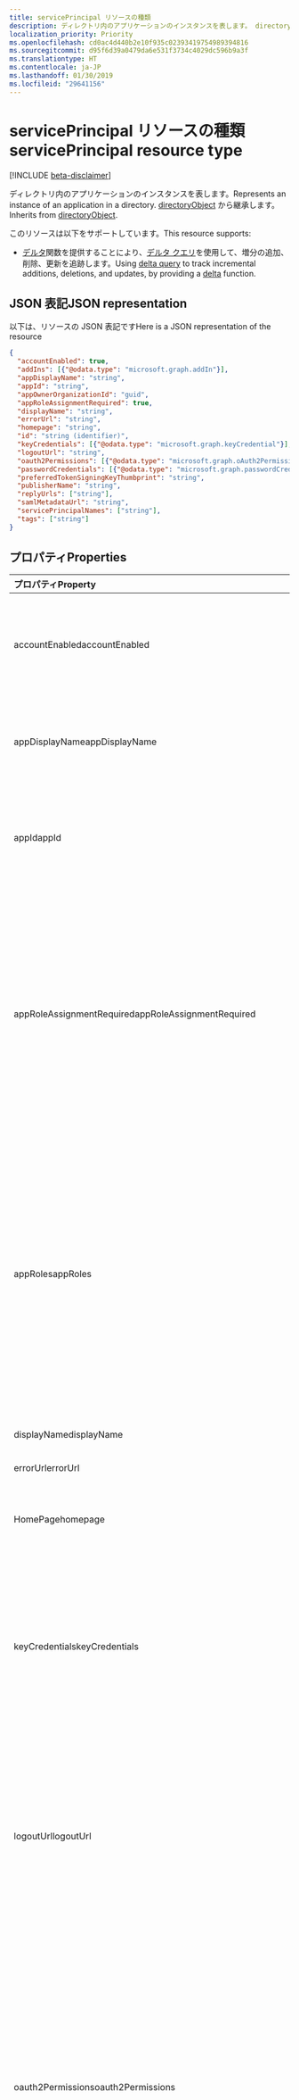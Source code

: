 ```yaml
---
title: servicePrincipal リソースの種類
description: ディレクトリ内のアプリケーションのインスタンスを表します。 directoryObject から継承します。
localization_priority: Priority
ms.openlocfilehash: cd0ac4d440b2e10f935c02393419754989394816
ms.sourcegitcommit: d95f6d39a0479da6e531f3734c4029dc596b9a3f
ms.translationtype: HT
ms.contentlocale: ja-JP
ms.lasthandoff: 01/30/2019
ms.locfileid: "29641156"
---
```

# <a name="serviceprincipal-resource-type"></a><span data-ttu-id="22a97-104">servicePrincipal リソースの種類</span><span class="sxs-lookup"><span data-stu-id="22a97-104">servicePrincipal resource type</span></span>

[!INCLUDE [beta-disclaimer](../../includes/beta-disclaimer.md)]

<span data-ttu-id="22a97-105">ディレクトリ内のアプリケーションのインスタンスを表します。</span><span class="sxs-lookup"><span data-stu-id="22a97-105">Represents an instance of an application in a directory.</span></span> <span data-ttu-id="22a97-106">[directoryObject](directoryobject.md) から継承します。</span><span class="sxs-lookup"><span data-stu-id="22a97-106">Inherits from [directoryObject](directoryobject.md).</span></span>

<span data-ttu-id="22a97-107">このリソースは以下をサポートしています。</span><span class="sxs-lookup"><span data-stu-id="22a97-107">This resource supports:</span></span>

- <span data-ttu-id="22a97-108">[デルタ](../api/serviceprincipal-delta.md)関数を提供することにより、[デルタ クエリ](/graph/delta-query-overview)を使用して、増分の追加、削除、更新を追跡します。</span><span class="sxs-lookup"><span data-stu-id="22a97-108">Using [delta query](/graph/delta-query-overview) to track incremental additions, deletions, and updates, by providing a [delta](../api/serviceprincipal-delta.md) function.</span></span>

## <a name="json-representation"></a><span data-ttu-id="22a97-109">JSON 表記</span><span class="sxs-lookup"><span data-stu-id="22a97-109">JSON representation</span></span>
<span data-ttu-id="22a97-110">以下は、リソースの JSON 表記です</span><span class="sxs-lookup"><span data-stu-id="22a97-110">Here is a JSON representation of the resource</span></span>

<!-- {
  "blockType": "resource",
  "optionalProperties": [
    "appRoleAssignedTo",
    "appRoleAssignments",
    "createdObjects",
    "createdOnBehalfOf",
    "memberOf",
    "oauth2PermissionGrants",
    "ownedObjects",
    "owners"
  ],
  "@odata.type": "microsoft.graph.serviceprincipal"
}-->

```json
{
  "accountEnabled": true,
  "addIns": [{"@odata.type": "microsoft.graph.addIn"}],
  "appDisplayName": "string",
  "appId": "string",
  "appOwnerOrganizationId": "guid",
  "appRoleAssignmentRequired": true,
  "displayName": "string",
  "errorUrl": "string",
  "homepage": "string",
  "id": "string (identifier)",
  "keyCredentials": [{"@odata.type": "microsoft.graph.keyCredential"}],
  "logoutUrl": "string",
  "oauth2Permissions": [{"@odata.type": "microsoft.graph.oAuth2Permission"}],
  "passwordCredentials": [{"@odata.type": "microsoft.graph.passwordCredential"}],
  "preferredTokenSigningKeyThumbprint": "string",
  "publisherName": "string",
  "replyUrls": ["string"],
  "samlMetadataUrl": "string",
  "servicePrincipalNames": ["string"],
  "tags": ["string"]
}

```
## <a name="properties"></a><span data-ttu-id="22a97-111">プロパティ</span><span class="sxs-lookup"><span data-stu-id="22a97-111">Properties</span></span>
| <span data-ttu-id="22a97-112">プロパティ</span><span class="sxs-lookup"><span data-stu-id="22a97-112">Property</span></span>     | <span data-ttu-id="22a97-113">型</span><span class="sxs-lookup"><span data-stu-id="22a97-113">Type</span></span> |<span data-ttu-id="22a97-114">説明</span><span class="sxs-lookup"><span data-stu-id="22a97-114">Description</span></span>|
|:---------------|:--------|:----------|
|<span data-ttu-id="22a97-115">accountEnabled</span><span class="sxs-lookup"><span data-stu-id="22a97-115">accountEnabled</span></span>|<span data-ttu-id="22a97-116">Boolean</span><span class="sxs-lookup"><span data-stu-id="22a97-116">Boolean</span></span>| <span data-ttu-id="22a97-117">サービス プリンシパルのアカウントが有効な場合は **true**。それ以外の場合は **false**。</span><span class="sxs-lookup"><span data-stu-id="22a97-117">**true** if the service principal account is enabled; otherwise, **false**.</span></span>            |
|<span data-ttu-id="22a97-118">appDisplayName</span><span class="sxs-lookup"><span data-stu-id="22a97-118">appDisplayName</span></span>|<span data-ttu-id="22a97-119">String</span><span class="sxs-lookup"><span data-stu-id="22a97-119">String</span></span>|<span data-ttu-id="22a97-120">関連付けられているアプリケーションによって公開される表示名。</span><span class="sxs-lookup"><span data-stu-id="22a97-120">The display name exposed by the associated application.</span></span>|
|<span data-ttu-id="22a97-121">appId</span><span class="sxs-lookup"><span data-stu-id="22a97-121">appId</span></span>|<span data-ttu-id="22a97-122">String</span><span class="sxs-lookup"><span data-stu-id="22a97-122">String</span></span>|<span data-ttu-id="22a97-123">関連付けられたアプリケーションの一意の識別子 (その **appId** プロパティ)。</span><span class="sxs-lookup"><span data-stu-id="22a97-123">The unique identifier for the associated application (its **appId** property).</span></span>|
|<span data-ttu-id="22a97-124">appRoleAssignmentRequired</span><span class="sxs-lookup"><span data-stu-id="22a97-124">appRoleAssignmentRequired</span></span>|<span data-ttu-id="22a97-125">Boolean</span><span class="sxs-lookup"><span data-stu-id="22a97-125">Boolean</span></span>|<span data-ttu-id="22a97-126">Azure AD からアプリケーションにユーザー トークンまたはアクセス トークンが発行される前に、ユーザーまたはグループに対する **appRoleAssignment** が必要かどうかを指定します。</span><span class="sxs-lookup"><span data-stu-id="22a97-126">Specifies whether an **appRoleAssignment** to a user or group is required before Azure AD will issue a user or access token to the application.</span></span> <span data-ttu-id="22a97-127">null 許容型ではありません。</span><span class="sxs-lookup"><span data-stu-id="22a97-127">Not nullable.</span></span> |
|<span data-ttu-id="22a97-128">appRoles</span><span class="sxs-lookup"><span data-stu-id="22a97-128">appRoles</span></span>|<span data-ttu-id="22a97-129">[appRole](approle.md) コレクション</span><span class="sxs-lookup"><span data-stu-id="22a97-129">[appRole](approle.md) collection</span></span>|<span data-ttu-id="22a97-130">関連付けられているアプリケーションによって公開されるアプリケーション ロール。</span><span class="sxs-lookup"><span data-stu-id="22a97-130">The application roles exposed by the associated application.</span></span> <span data-ttu-id="22a97-131">さらに詳しい情報については、[アプリケーション](application.md) エンティティの **appRoles** プロパティの定義を参照してください。</span><span class="sxs-lookup"><span data-stu-id="22a97-131">For more information see the **appRoles** property definition on the [application](application.md) entity.</span></span> <span data-ttu-id="22a97-132">null 許容型ではありません。</span><span class="sxs-lookup"><span data-stu-id="22a97-132">Not nullable.</span></span> |
|<span data-ttu-id="22a97-133">displayName</span><span class="sxs-lookup"><span data-stu-id="22a97-133">displayName</span></span>|<span data-ttu-id="22a97-134">String</span><span class="sxs-lookup"><span data-stu-id="22a97-134">String</span></span>|<span data-ttu-id="22a97-135">サービス プリンシパルの表示名。</span><span class="sxs-lookup"><span data-stu-id="22a97-135">The display name for the service principal.</span></span>|
|<span data-ttu-id="22a97-136">errorUrl</span><span class="sxs-lookup"><span data-stu-id="22a97-136">errorUrl</span></span>|<span data-ttu-id="22a97-137">String</span><span class="sxs-lookup"><span data-stu-id="22a97-137">String</span></span>|            |
|<span data-ttu-id="22a97-138">HomePage</span><span class="sxs-lookup"><span data-stu-id="22a97-138">homepage</span></span>|<span data-ttu-id="22a97-139">String</span><span class="sxs-lookup"><span data-stu-id="22a97-139">String</span></span>|<span data-ttu-id="22a97-140">関連付けられたアプリケーションのホーム ページの URL。</span><span class="sxs-lookup"><span data-stu-id="22a97-140">The URL to the homepage of the associated   application.</span></span>|
|<span data-ttu-id="22a97-141">keyCredentials</span><span class="sxs-lookup"><span data-stu-id="22a97-141">keyCredentials</span></span>|<span data-ttu-id="22a97-142">[keyCredential](keycredential.md) コレクション</span><span class="sxs-lookup"><span data-stu-id="22a97-142">[keyCredential](keycredential.md) collection</span></span>|<span data-ttu-id="22a97-143">サービス プリンシパルに関連付けられているキー資格情報のコレクションです。null 許容型ではありません。</span><span class="sxs-lookup"><span data-stu-id="22a97-143">The collection of key credentials associated with the service principal.</span></span> <span data-ttu-id="22a97-144">null 許容型ではありません。</span><span class="sxs-lookup"><span data-stu-id="22a97-144">Not nullable.</span></span>            |
|<span data-ttu-id="22a97-145">logoutUrl</span><span class="sxs-lookup"><span data-stu-id="22a97-145">logoutUrl</span></span>|<span data-ttu-id="22a97-146">String</span><span class="sxs-lookup"><span data-stu-id="22a97-146">String</span></span>| <span data-ttu-id="22a97-147">Microsoft の承認サービスで、[フロント チャネル](https://openid.net/specs/openid-connect-frontchannel-1_0.html)、[バック チャネル](https://openid.net/specs/openid-connect-backchannel-1_0.html)または SAML ログアウト プロトコルを使ってユーザーのログアウトするのに使う URL を指定します。</span><span class="sxs-lookup"><span data-stu-id="22a97-147">Specifies the URL that will be used by Microsoft's authorization service to logout an user using [front-channel](https://openid.net/specs/openid-connect-frontchannel-1_0.html), [back-channel](https://openid.net/specs/openid-connect-backchannel-1_0.html) or SAML logout protocols.</span></span>  |
|<span data-ttu-id="22a97-148">oauth2Permissions</span><span class="sxs-lookup"><span data-stu-id="22a97-148">oauth2Permissions</span></span>|<span data-ttu-id="22a97-149">[oAuth2Permission](oauth2permission.md) コレクション</span><span class="sxs-lookup"><span data-stu-id="22a97-149">[oAuth2Permission](oauth2permission.md) collection</span></span>|<span data-ttu-id="22a97-150">関連付けられているアプリケーションによって公開される OAuth 2.0 のアクセス許可。</span><span class="sxs-lookup"><span data-stu-id="22a97-150">The OAuth 2.0 permissions exposed by the associated application.</span></span> <span data-ttu-id="22a97-151">さらに詳しい情報については、[アプリケーション](application.md) エンティティの **oauth2Permissions** プロパティの定義を参照してください。</span><span class="sxs-lookup"><span data-stu-id="22a97-151">For more information see the **oauth2Permissions** property definition on the [application](application.md) entity.</span></span> <span data-ttu-id="22a97-152">null 許容型ではありません。</span><span class="sxs-lookup"><span data-stu-id="22a97-152">Not nullable.</span></span>            |
|<span data-ttu-id="22a97-153">id</span><span class="sxs-lookup"><span data-stu-id="22a97-153">id</span></span>|<span data-ttu-id="22a97-154">String</span><span class="sxs-lookup"><span data-stu-id="22a97-154">String</span></span>|<span data-ttu-id="22a97-155">サービス プリンシパルの一意識別子。</span><span class="sxs-lookup"><span data-stu-id="22a97-155">The unique identifier for the service principal.</span></span> <span data-ttu-id="22a97-156">[directoryObject](directoryobject.md) から継承されます。</span><span class="sxs-lookup"><span data-stu-id="22a97-156">Inherited from [directoryObject](directoryobject.md).</span></span> <span data-ttu-id="22a97-157">キー。</span><span class="sxs-lookup"><span data-stu-id="22a97-157">Key.</span></span> <span data-ttu-id="22a97-158">null 許容ではありません。</span><span class="sxs-lookup"><span data-stu-id="22a97-158">Not nullable.</span></span> <span data-ttu-id="22a97-159">読み取り専用です。</span><span class="sxs-lookup"><span data-stu-id="22a97-159">Read-only.</span></span>|
|<span data-ttu-id="22a97-160">passwordCredentials</span><span class="sxs-lookup"><span data-stu-id="22a97-160">passwordCredentials</span></span>|<span data-ttu-id="22a97-161">[passwordCredential](passwordcredential.md) コレクション</span><span class="sxs-lookup"><span data-stu-id="22a97-161">[passwordCredential](passwordcredential.md) collection</span></span>|<span data-ttu-id="22a97-162">サービス プリンシパルに関連付けられているパスワード資格情報のコレクションです。null 許容型ではありません。</span><span class="sxs-lookup"><span data-stu-id="22a97-162">The collection of password credentials associated with the service principal.</span></span> <span data-ttu-id="22a97-163">null 許容型ではありません。</span><span class="sxs-lookup"><span data-stu-id="22a97-163">Not nullable.</span></span> |
|<span data-ttu-id="22a97-164">preferredTokenSigningKeyThumbprint</span><span class="sxs-lookup"><span data-stu-id="22a97-164">preferredTokenSigningKeyThumbprint</span></span>|<span data-ttu-id="22a97-165">String</span><span class="sxs-lookup"><span data-stu-id="22a97-165">String</span></span>|<span data-ttu-id="22a97-166">内部使用専用に予約済みです。</span><span class="sxs-lookup"><span data-stu-id="22a97-166">Reserved for internal use only.</span></span> <span data-ttu-id="22a97-167">このプロパティに書き込みしたり、依存したりしないでください。</span><span class="sxs-lookup"><span data-stu-id="22a97-167">Do not write or otherwise rely on this property.</span></span> <span data-ttu-id="22a97-168">将来のバージョンで削除される可能性があります。</span><span class="sxs-lookup"><span data-stu-id="22a97-168">May be removed in future versions.</span></span> |
|<span data-ttu-id="22a97-169">publisherName</span><span class="sxs-lookup"><span data-stu-id="22a97-169">publisherName</span></span>|<span data-ttu-id="22a97-170">String</span><span class="sxs-lookup"><span data-stu-id="22a97-170">String</span></span>|<span data-ttu-id="22a97-171">関連付けられたアプリケーションが指定されているテナントの表示名。</span><span class="sxs-lookup"><span data-stu-id="22a97-171">The display name of the tenant in which the associated application is specified.</span></span>|
|<span data-ttu-id="22a97-172">replyUrls</span><span class="sxs-lookup"><span data-stu-id="22a97-172">replyUrls</span></span>|<span data-ttu-id="22a97-173">String コレクション</span><span class="sxs-lookup"><span data-stu-id="22a97-173">String collection</span></span>|<span data-ttu-id="22a97-174">関連付けられたアプリケーションにサインインするためにユーザー トークンが送信される URL、または関連付けられたアプリケーションに対して OAuth 2.0 認証コードとアクセス トークンが送信されるリダイレクト URI。</span><span class="sxs-lookup"><span data-stu-id="22a97-174">The URLs that user tokens are sent to for sign in with the associated application, or the redirect URIs that OAuth 2.0 authorization codes and access tokens are sent to for the associated application.</span></span> <span data-ttu-id="22a97-175">null 許容型ではありません。</span><span class="sxs-lookup"><span data-stu-id="22a97-175">Not nullable.</span></span> |
|<span data-ttu-id="22a97-176">samlMetadataUrl</span><span class="sxs-lookup"><span data-stu-id="22a97-176">samlMetadataUrl</span></span>|<span data-ttu-id="22a97-177">String</span><span class="sxs-lookup"><span data-stu-id="22a97-177">String</span></span>| |
|<span data-ttu-id="22a97-178">servicePrincipalNames</span><span class="sxs-lookup"><span data-stu-id="22a97-178">servicePrincipalNames</span></span>|<span data-ttu-id="22a97-179">String コレクション</span><span class="sxs-lookup"><span data-stu-id="22a97-179">String collection</span></span>|<span data-ttu-id="22a97-180">関連するアプリケーションを識別する URI です。</span><span class="sxs-lookup"><span data-stu-id="22a97-180">The URIs that identify the associated application.</span></span> <span data-ttu-id="22a97-181">詳細情報については、「[アプリケーション オブジェクトとサービス プリンシパル オブジェクト](https://msdn.microsoft.com/library/azure/dn132633.aspx)」を参照してください。複数値プロパティのフィルター式には **any** 演算子が必要です。</span><span class="sxs-lookup"><span data-stu-id="22a97-181">For more information see, [Application Objects and Service Principal Objects](https://msdn.microsoft.com/library/azure/dn132633.aspx).The **any** operator is required for filter expressions on multi-valued properties.</span></span>  <span data-ttu-id="22a97-182">null 許容型ではありません。</span><span class="sxs-lookup"><span data-stu-id="22a97-182">Not nullable.</span></span> |
|<span data-ttu-id="22a97-183">tags</span><span class="sxs-lookup"><span data-stu-id="22a97-183">tags</span></span>|<span data-ttu-id="22a97-184">String コレクション</span><span class="sxs-lookup"><span data-stu-id="22a97-184">String collection</span></span>| <span data-ttu-id="22a97-185">null 許容型ではありません。</span><span class="sxs-lookup"><span data-stu-id="22a97-185">Not nullable.</span></span> |

## <a name="relationships"></a><span data-ttu-id="22a97-186">リレーションシップ</span><span class="sxs-lookup"><span data-stu-id="22a97-186">Relationships</span></span>
| <span data-ttu-id="22a97-187">リレーションシップ</span><span class="sxs-lookup"><span data-stu-id="22a97-187">Relationship</span></span> | <span data-ttu-id="22a97-188">型</span><span class="sxs-lookup"><span data-stu-id="22a97-188">Type</span></span> |<span data-ttu-id="22a97-189">説明</span><span class="sxs-lookup"><span data-stu-id="22a97-189">Description</span></span>|
|:---------------|:--------|:----------|
|<span data-ttu-id="22a97-190">appRoleAssignedTo</span><span class="sxs-lookup"><span data-stu-id="22a97-190">appRoleAssignedTo</span></span>|[<span data-ttu-id="22a97-191">appRoleAssignment</span><span class="sxs-lookup"><span data-stu-id="22a97-191">appRoleAssignment</span></span>](approleassignment.md)|<span data-ttu-id="22a97-192">このサービス プリンシパルに割り当てられているプリンシパル (ユーザー、グループ、サービス プリンシパル)。</span><span class="sxs-lookup"><span data-stu-id="22a97-192">Principals (users, groups, and service principals) that are assigned to this service principal.</span></span> <span data-ttu-id="22a97-193">読み取り専用です。</span><span class="sxs-lookup"><span data-stu-id="22a97-193">Read-only.</span></span>|
|<span data-ttu-id="22a97-194">appRoleAssignments</span><span class="sxs-lookup"><span data-stu-id="22a97-194">appRoleAssignments</span></span>|<span data-ttu-id="22a97-195">[appRoleAssignment](approleassignment.md) コレクション</span><span class="sxs-lookup"><span data-stu-id="22a97-195">[appRoleAssignment](approleassignment.md) collection</span></span>|<span data-ttu-id="22a97-196">サービス プリンシパルが割り当てられているアプリケーション。</span><span class="sxs-lookup"><span data-stu-id="22a97-196">Applications that the service principal is assigned to.</span></span> <span data-ttu-id="22a97-197">読み取り専用です。</span><span class="sxs-lookup"><span data-stu-id="22a97-197">Read-only.</span></span> <span data-ttu-id="22a97-198">Null 許容型。</span><span class="sxs-lookup"><span data-stu-id="22a97-198">Nullable.</span></span>|
|<span data-ttu-id="22a97-199">createdObjects</span><span class="sxs-lookup"><span data-stu-id="22a97-199">createdObjects</span></span>|<span data-ttu-id="22a97-200">[directoryObject](directoryobject.md) コレクション</span><span class="sxs-lookup"><span data-stu-id="22a97-200">[directoryObject](directoryobject.md) collection</span></span>|<span data-ttu-id="22a97-201">このサービス プリンシパルで作成したディレクトリ オブジェクト。</span><span class="sxs-lookup"><span data-stu-id="22a97-201">Directory objects created by this service principal.</span></span> <span data-ttu-id="22a97-202">読み取り専用です。</span><span class="sxs-lookup"><span data-stu-id="22a97-202">Read-only.</span></span> <span data-ttu-id="22a97-203">Null 許容型。</span><span class="sxs-lookup"><span data-stu-id="22a97-203">Nullable.</span></span>|
|<span data-ttu-id="22a97-204">memberOf</span><span class="sxs-lookup"><span data-stu-id="22a97-204">memberOf</span></span>|<span data-ttu-id="22a97-205">[directoryObject](directoryobject.md) コレクション</span><span class="sxs-lookup"><span data-stu-id="22a97-205">[directoryObject](directoryobject.md) collection</span></span>|<span data-ttu-id="22a97-206">このサービス プリンシパルがメンバーになっているロール。</span><span class="sxs-lookup"><span data-stu-id="22a97-206">Roles that this service principal is a member of.</span></span> <span data-ttu-id="22a97-207">HTTP メソッド: GET 読み取り専用。</span><span class="sxs-lookup"><span data-stu-id="22a97-207">HTTP Methods: GET Read-only.</span></span> <span data-ttu-id="22a97-208">Null 許容型です。</span><span class="sxs-lookup"><span data-stu-id="22a97-208">Nullable.</span></span>|
|<span data-ttu-id="22a97-209">oauth2PermissionGrants</span><span class="sxs-lookup"><span data-stu-id="22a97-209">oauth2PermissionGrants</span></span>|<span data-ttu-id="22a97-210">[oAuth2PermissionGrant](oauth2permissiongrant.md) コレクション</span><span class="sxs-lookup"><span data-stu-id="22a97-210">[oAuth2PermissionGrant](oauth2permissiongrant.md) collection</span></span>|<span data-ttu-id="22a97-211">このサービス プリンシパルに関連付けられているユーザーの偽装許可です。</span><span class="sxs-lookup"><span data-stu-id="22a97-211">User impersonation grants associated with this service principal.</span></span> <span data-ttu-id="22a97-212">読み取り専用です。</span><span class="sxs-lookup"><span data-stu-id="22a97-212">Read-only.</span></span> <span data-ttu-id="22a97-213">Null 許容型。</span><span class="sxs-lookup"><span data-stu-id="22a97-213">Nullable.</span></span>|
|<span data-ttu-id="22a97-214">ownedObjects</span><span class="sxs-lookup"><span data-stu-id="22a97-214">ownedObjects</span></span>|<span data-ttu-id="22a97-215">[directoryObject](directoryobject.md) コレクション</span><span class="sxs-lookup"><span data-stu-id="22a97-215">[directoryObject](directoryobject.md) collection</span></span>|<span data-ttu-id="22a97-216">このサービス プリンシパルで所有しているディレクトリ オブジェクト。</span><span class="sxs-lookup"><span data-stu-id="22a97-216">Directory objects that are owned by this service principal.</span></span> <span data-ttu-id="22a97-217">読み取り専用です。</span><span class="sxs-lookup"><span data-stu-id="22a97-217">Read-only.</span></span> <span data-ttu-id="22a97-218">Null 許容型です。</span><span class="sxs-lookup"><span data-stu-id="22a97-218">Nullable.</span></span>|
|<span data-ttu-id="22a97-219">owners</span><span class="sxs-lookup"><span data-stu-id="22a97-219">owners</span></span>|<span data-ttu-id="22a97-220">[directoryObject](directoryobject.md) コレクション</span><span class="sxs-lookup"><span data-stu-id="22a97-220">[directoryObject](directoryobject.md) collection</span></span>|<span data-ttu-id="22a97-221">このサービス プリンシパルで所有者であるディレクトリ オブジェクト。</span><span class="sxs-lookup"><span data-stu-id="22a97-221">Directory objects that are owners of this service principal.</span></span> <span data-ttu-id="22a97-222">所有者は、このオブジェクトの変更を許可されている管理者以外のユーザーです。</span><span class="sxs-lookup"><span data-stu-id="22a97-222">The owners are a set of non-admin users who are allowed to modify this object.</span></span> <span data-ttu-id="22a97-223">読み取り専用です。</span><span class="sxs-lookup"><span data-stu-id="22a97-223">Read-only.</span></span> <span data-ttu-id="22a97-224">Null 許容型です。</span><span class="sxs-lookup"><span data-stu-id="22a97-224">Nullable.</span></span>|
|<span data-ttu-id="22a97-225">policy</span><span class="sxs-lookup"><span data-stu-id="22a97-225">policy</span></span>|<span data-ttu-id="22a97-226">[policy](policy.md) コレクション</span><span class="sxs-lookup"><span data-stu-id="22a97-226">[policy](policy.md) collection</span></span>|<span data-ttu-id="22a97-227">このサービス プリンシパルに割り当てられているポリシー。</span><span class="sxs-lookup"><span data-stu-id="22a97-227">The policies assigned to this service principal.</span></span>|

## <a name="methods"></a><span data-ttu-id="22a97-228">メソッド</span><span class="sxs-lookup"><span data-stu-id="22a97-228">Methods</span></span>

| <span data-ttu-id="22a97-229">メソッド</span><span class="sxs-lookup"><span data-stu-id="22a97-229">Method</span></span>       | <span data-ttu-id="22a97-230">戻り値の型</span><span class="sxs-lookup"><span data-stu-id="22a97-230">Return Type</span></span>  |<span data-ttu-id="22a97-231">説明</span><span class="sxs-lookup"><span data-stu-id="22a97-231">Description</span></span>|
|:---------------|:--------|:----------|
|[<span data-ttu-id="22a97-232">servicePrincipal を取得する</span><span class="sxs-lookup"><span data-stu-id="22a97-232">Get servicePrincipal</span></span>](../api/serviceprincipal-get.md) | [<span data-ttu-id="22a97-233">servicePrincipal</span><span class="sxs-lookup"><span data-stu-id="22a97-233">servicePrincipal</span></span>](serviceprincipal.md) |<span data-ttu-id="22a97-234">servicePrincipal オブジェクトのプロパティとリレーションシップを読み取ります。</span><span class="sxs-lookup"><span data-stu-id="22a97-234">Read properties and relationships of servicePrincipal object.</span></span>|
|[<span data-ttu-id="22a97-235">servicePrincipals を一覧表示する</span><span class="sxs-lookup"><span data-stu-id="22a97-235">List servicePrincipals</span></span>](../api/serviceprincipal-list.md) | <span data-ttu-id="22a97-236">[servicePrincipal](serviceprincipal.md) コレクション</span><span class="sxs-lookup"><span data-stu-id="22a97-236">[servicePrincipal](serviceprincipal.md) collection</span></span> | <span data-ttu-id="22a97-237">servicePrincipal オブジェクトの一覧を取得します。</span><span class="sxs-lookup"><span data-stu-id="22a97-237">Retrieve a list of servicePrincipal objects.</span></span> |
|[<span data-ttu-id="22a97-238">appRoleAssignment を作成する</span><span class="sxs-lookup"><span data-stu-id="22a97-238">Create appRoleAssignment</span></span>](../api/serviceprincipal-post-approleassignments.md) |[<span data-ttu-id="22a97-239">appRoleAssignment</span><span class="sxs-lookup"><span data-stu-id="22a97-239">appRoleAssignment</span></span>](approleassignment.md)| <span data-ttu-id="22a97-240">appRoleAssignment コレクションに投稿して新しい AppRoleAssignments を作成します。</span><span class="sxs-lookup"><span data-stu-id="22a97-240">Create a new appRoleAssignment by posting to the appRoleAssignments collection.</span></span>|
|[<span data-ttu-id="22a97-241">appRoleAssignments を一覧表示する</span><span class="sxs-lookup"><span data-stu-id="22a97-241">List appRoleAssignments</span></span>](../api/serviceprincipal-list-approleassignments.md) |<span data-ttu-id="22a97-242">[appRoleAssignment](approleassignment.md) コレクション</span><span class="sxs-lookup"><span data-stu-id="22a97-242">[appRoleAssignment](approleassignment.md) collection</span></span>| <span data-ttu-id="22a97-243">appRoleAssignment オブジェクト コレクションを取得します。</span><span class="sxs-lookup"><span data-stu-id="22a97-243">Get a appRoleAssignment object collection.</span></span>|
|[<span data-ttu-id="22a97-244">createdObjects を一覧表示する</span><span class="sxs-lookup"><span data-stu-id="22a97-244">List createdObjects</span></span>](../api/serviceprincipal-list-createdobjects.md) |<span data-ttu-id="22a97-245">[directoryObject](directoryobject.md) コレクション</span><span class="sxs-lookup"><span data-stu-id="22a97-245">[directoryObject](directoryobject.md) collection</span></span>| <span data-ttu-id="22a97-246">createdObject オブジェクト コレクションを取得します。</span><span class="sxs-lookup"><span data-stu-id="22a97-246">Get a createdObject object collection.</span></span>|
|[<span data-ttu-id="22a97-247">memberOf を一覧表示する</span><span class="sxs-lookup"><span data-stu-id="22a97-247">List memberOf</span></span>](../api/serviceprincipal-list-memberof.md) |<span data-ttu-id="22a97-248">[directoryObject](directoryobject.md) コレクション</span><span class="sxs-lookup"><span data-stu-id="22a97-248">[directoryObject](directoryobject.md) collection</span></span>| <span data-ttu-id="22a97-249">memberOf ナビゲーション プロパティからこのサービス プリンシパルが直接のメンバーであるグループを取得します。</span><span class="sxs-lookup"><span data-stu-id="22a97-249">Get the groups that this service principal is a direct member of from the memberOf navigation property.</span></span>|
|[<span data-ttu-id="22a97-250">推移的な memberOf を一覧表示する</span><span class="sxs-lookup"><span data-stu-id="22a97-250">List transitive memberOf</span></span>](../api/serviceprincipal-list-transitivememberof.md) |<span data-ttu-id="22a97-251">[directoryObject](directoryobject.md) コレクション</span><span class="sxs-lookup"><span data-stu-id="22a97-251">[directoryObject](directoryobject.md) collection</span></span>| <span data-ttu-id="22a97-252">このサービス プリンシパルがメンバーになっているグループを一覧表示します。</span><span class="sxs-lookup"><span data-stu-id="22a97-252">List the groups that this service principal is a member of.</span></span> <span data-ttu-id="22a97-253">この操作は推移的で、このサービス プリンシパルが入れ子のメンバーになっているグループが含まれます。</span><span class="sxs-lookup"><span data-stu-id="22a97-253">This operation is transitive and includes the groups that this service principal is a nested member of.</span></span> |
|[<span data-ttu-id="22a97-254">割り当てられているポリシーを一覧表示する</span><span class="sxs-lookup"><span data-stu-id="22a97-254">List assigned policies</span></span>](../api/policy-list-assigned.md)| <span data-ttu-id="22a97-255">[policy](policy.md) コレクション</span><span class="sxs-lookup"><span data-stu-id="22a97-255">[policy](policy.md) collection</span></span>| <span data-ttu-id="22a97-256">このオブジェクトに割り当てられているすべてのポリシーを取得します。</span><span class="sxs-lookup"><span data-stu-id="22a97-256">Get all policies assigned to this object.</span></span>|
|[<span data-ttu-id="22a97-257">oauth2PermissionGrants を一覧表示する</span><span class="sxs-lookup"><span data-stu-id="22a97-257">List oauth2PermissionGrants</span></span>](../api/serviceprincipal-list-oauth2permissiongrants.md) |<span data-ttu-id="22a97-258">[oAuth2PermissionGrant](oauth2permissiongrant.md) コレクション</span><span class="sxs-lookup"><span data-stu-id="22a97-258">[oAuth2PermissionGrant](oauth2permissiongrant.md) collection</span></span>| <span data-ttu-id="22a97-259">oAuth2PermissionGrant オブジェクト コレクションを取得します。</span><span class="sxs-lookup"><span data-stu-id="22a97-259">Get a oAuth2PermissionGrant object collection.</span></span>|
|[<span data-ttu-id="22a97-260">ownedObjects を一覧表示する</span><span class="sxs-lookup"><span data-stu-id="22a97-260">List ownedObjects</span></span>](../api/serviceprincipal-list-ownedobjects.md) |<span data-ttu-id="22a97-261">[directoryObject](directoryobject.md) コレクション</span><span class="sxs-lookup"><span data-stu-id="22a97-261">[directoryObject](directoryobject.md) collection</span></span>| <span data-ttu-id="22a97-262">ownedObject オブジェクト コレクションを取得します。</span><span class="sxs-lookup"><span data-stu-id="22a97-262">Get a ownedObject object collection.</span></span>|
|[<span data-ttu-id="22a97-263">所有者を追加する</span><span class="sxs-lookup"><span data-stu-id="22a97-263">Add owner</span></span>](../api/serviceprincipal-post-owners.md) |[<span data-ttu-id="22a97-264">directoryObject</span><span class="sxs-lookup"><span data-stu-id="22a97-264">directoryObject</span></span>](directoryobject.md)| <span data-ttu-id="22a97-265">所有者のコレクションに投稿して、新しい所有者を作成します。</span><span class="sxs-lookup"><span data-stu-id="22a97-265">Create a new owner by posting to the owners collection.</span></span>|
|[<span data-ttu-id="22a97-266">所有者を一覧表示する</span><span class="sxs-lookup"><span data-stu-id="22a97-266">List owners</span></span>](../api/serviceprincipal-list-owners.md) |<span data-ttu-id="22a97-267">[directoryObject](directoryobject.md) コレクション</span><span class="sxs-lookup"><span data-stu-id="22a97-267">[directoryObject](directoryobject.md) collection</span></span>| <span data-ttu-id="22a97-268">owner オブジェクトのコレクションを取得します。</span><span class="sxs-lookup"><span data-stu-id="22a97-268">Get a owner object collection.</span></span>|
|[<span data-ttu-id="22a97-269">更新する</span><span class="sxs-lookup"><span data-stu-id="22a97-269">Update</span></span>](../api/serviceprincipal-update.md) | [<span data-ttu-id="22a97-270">servicePrincipal</span><span class="sxs-lookup"><span data-stu-id="22a97-270">servicePrincipal</span></span>](serviceprincipal.md)  |<span data-ttu-id="22a97-271">servicePrincipal オブジェクトを更新します。</span><span class="sxs-lookup"><span data-stu-id="22a97-271">Update servicePrincipal object.</span></span> |
|[<span data-ttu-id="22a97-272">削除する</span><span class="sxs-lookup"><span data-stu-id="22a97-272">Delete</span></span>](../api/serviceprincipal-delete.md) | <span data-ttu-id="22a97-273">なし</span><span class="sxs-lookup"><span data-stu-id="22a97-273">None</span></span> |<span data-ttu-id="22a97-274">servicePrincipal オブジェクトを削除します。</span><span class="sxs-lookup"><span data-stu-id="22a97-274">Delete servicePrincipal object.</span></span> |
|[<span data-ttu-id="22a97-275">checkMemberGroups</span><span class="sxs-lookup"><span data-stu-id="22a97-275">checkMemberGroups</span></span>](../api/serviceprincipal-checkmembergroups.md)|<span data-ttu-id="22a97-276">String コレクション</span><span class="sxs-lookup"><span data-stu-id="22a97-276">String collection</span></span>||
|[<span data-ttu-id="22a97-277">getMemberGroups</span><span class="sxs-lookup"><span data-stu-id="22a97-277">getMemberGroups</span></span>](../api/serviceprincipal-getmembergroups.md)|<span data-ttu-id="22a97-278">String コレクション</span><span class="sxs-lookup"><span data-stu-id="22a97-278">String collection</span></span>||
|[<span data-ttu-id="22a97-279">getMemberObjects</span><span class="sxs-lookup"><span data-stu-id="22a97-279">getMemberObjects</span></span>](../api/serviceprincipal-getmemberobjects.md)|<span data-ttu-id="22a97-280">String コレクション</span><span class="sxs-lookup"><span data-stu-id="22a97-280">String collection</span></span>||
|[<span data-ttu-id="22a97-281">差分</span><span class="sxs-lookup"><span data-stu-id="22a97-281">delta</span></span>](../api/serviceprincipal-delta.md)|<span data-ttu-id="22a97-282">servicePrincipal コレクション</span><span class="sxs-lookup"><span data-stu-id="22a97-282">servicePrincipal collection</span></span>| <span data-ttu-id="22a97-283">サービス プリンシパルに対する増分の変更を取得します。</span><span class="sxs-lookup"><span data-stu-id="22a97-283">Get incremental changes for service principals.</span></span> |

<!-- uuid: 8fcb5dbc-d5aa-4681-8e31-b001d5168d79
2015-10-25 14:57:30 UTC -->
<!--
{
  "type": "#page.annotation",
  "description": "servicePrincipal resource",
  "keywords": "",
  "section": "documentation",
  "tocPath": "",
  "suppressions": [
    "Error: /api-reference/beta/resources/serviceprincipal.md:\r\n      Exception processing links.\r\n    System.ArgumentException: Link Definition was null. Link text: !INCLUDE [beta-disclaimer](../../includes/beta-disclaimer.md)\r\n      at ApiDoctor.Validation.DocFile.get_LinkDestinations()\r\n      at ApiDoctor.Validation.DocSet.ValidateLinks(Boolean includeWarnings, String[] relativePathForFiles, IssueLogger issues, Boolean requireFilenameCaseMatch, Boolean printOrphanedFiles)"
  ]
}
-->
